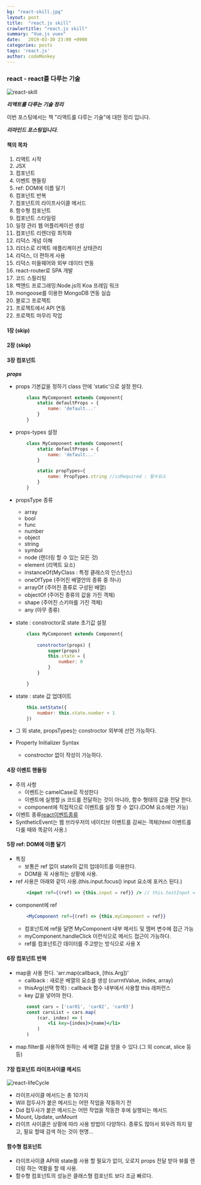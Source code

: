 ```yaml
---
bg: "react-skill.jpg"
layout: post
title:  "react.js skill"
crawlertitle: "react.js skill"
summary: "Vue.js vuex"
date:   2019-03-30 23:00 +0900
categories: posts
tags: 'react.js'
author: codeMonkey
---
```


### react - react를 다루는 기술 ###

![react-skill](/jsStudyBlog/assets/images/post/react-skill.jpg)

***리액트를 다루는 기술 정리***

이번 포스팅에서는 책 "리액트를 다루는 기술"에 대한 정리 입니다.

***리마인드 포스팅입니다.***

#### 책의 목차

1. 리액트 시작
2. JSX
3. 컴포넌트
4. 이벤트 핸들링
5. ref: DOM에 이름 달기
6. 컴포넌트 반복
7. 컴포넌트의 라이프사이클 메서드
8. 함수형 컴포넌트
9. 컴포넌트 스타일링
10. 일정 관리 웹 어플리케이션 생성
11. 컴포넌트 리렌더링 최적화
12. 리덕스 개념 이해
13. 리더스로 리액트 애플리케이션 상태관리
14. 리덕스, 더 편하게 사용
15. 리덕스 미들웨어와 외부 데이터 연동
16. react-router로 SPA 개발
17. 코드 스필리팅 
18. 백앤드 프로그래밍:Node.js의 Koa 프레임 워크
19. mongoose를 이용한 MongoDB 연동 실습
20. 블로그 프로젝트
21. 프로젝트에서 API 연동
22. 프로젝트 마무리 작업

#### 1장 (skip)
#### 2장 (skip)
#### 3장 컴포넌트
***props***
- props 기본값을 정하기 
    class 안에 'static'으로 설정 한다.
    ```jsx
        class MyComponent extends Component{
            static defaultProps = {
                name: 'default...'
            }
        }
    ```
- props-types 설정
    ```jsx
        class MyComponent extends Component{
            static defaultProps = {
                name: 'default...'
            }

            static propTypes={
                name: PropTypes.string //isRequired : 필수요소
            }
        }
    ```
- propsType 종류
    - array
    - bool
    - func
    - number
    - object
    - string
    - symbol
    - node (렌더링 할 수 있는 모든 것)
    - element (리액트 요소)
    - instanceOf(MyClass : 특정 클래스의 인스턴스)
    - oneOfType (주어진 배열안의 종류 중 하나)
    - arrayOf (주어진 종류로 구성된 배열)
    - objectOf (주어진 종류의 값을 가진 객체)
    - shape (주어진 스키마를 가진 객체)
    - any (아무 종류)

- state : constroctor로 state 초기값 설정
    ```jsx
        class MyComponent extends Component{
            
            constroctor(props) {
                super(props)
                this.state = {
                    number: 0
                }
            }

        }
    ```
- state : state 값 업데이트
    ```jsx
        this.setState({
            number: this.state.number + 1
        })
    ```
- 그 외 state, propsTypes는 constroctor 외부에 선언 가능하다.
- Property Initializer Syntax
    - constroctor 없이 작성이 가능하다.

#### 4장 이벤트 핸들링
- 주의 사항
    - 이벤트는 camelCase로 작성한다
    - 이벤트에 실행할 js 코드를 전달하는 것이 아니라, 함수 형태의 값을 전달 한다.
    - component에 직접적으로 이벤트를 설정 할 수 없다.(DOM 요소에만 가능)
- 이벤트 종류[react이벤트종류](http://facebook.github.io/react/docs/event.html) 
- SyntheticEvent는 웹 브라우저의 네이티브 이벤트를 감싸는 객체(html 이벤트를 다룰 때와 똑같이 사용.)

#### 5장 ref: DOM에 이름 달기
- 특징
    - 보통은 ref 없이 state의 값의 업데이트를 이용한다.
    - DOM을 꼭 사용하는 상황에 사용.
- ref 사용은 아래와 같이 사용.(this.input.focus() input 요소에 포커스 된다.)
    ```jsx
        <input ref={(ref) => {this.input = ref}} /> // this.testInput = ref 이렇게 이름 지어도 된다.
    ```
- component에 ref
    ```jsx
        <MyComponent ref={(ref) => {this.myComponent = ref}}
    ```
    - 컴포넌트에 ref을 달면 MyComponent 내부 메서드 및 멤버 변수에 접근 가능
    - myComponent.handleClick 이런식으로 메서드 접근이 가능하다.
    - ref를 컴포넌트간 데이터를 주고받는 방식으로 사용 X

#### 6장 컴포넌트 반복
- map을 사용 한다. 'arr.map(callback, [this.Arg])'
    - callback : 새로운 배열의 요소를 생성 (currntValue, index, array)
    - thisArg(선택 항목) : callback 함수 내부에서 사용할 this 레퍼런스
    - key 값을 넣어야 한다.
    ```jsx
        const cars = ['car01', 'car02', 'car03']
        const carsList = cars.map(
            (car, index) => (
                <li key={index}>{name}</li>
            )
        )
    ```
- map.filter를 사용하여 원하는 새 배열 값을 얻을 수 있다.(그 외 concat, slice 등등)

#### 7장 컴포넌트 라이프사이클 메서드
![react-lifeCycle](/jsStudyBlog/assets/images/post/react-life.png)

- 라이프사이클 메서드는 총 10가지 
- Will 접두사가 붙은 메서드는 어떤 작업을 작동하기 전
- Did 접두사가 붙은 메서드는 어떤 작업을 작동한 후에 실행되는 메서드
- Mount, Update, unMount
- 라이프 사이클은 상황에 따라 사용 방법이 다양하다. 종류도 많아서 외우려 하지 말고,
필요 할때 검색 하는 것이 현명... 

#### 함수형 컴포넌트
- 라이프사이클 API와 state를 사용 할 필요가 없이, 오로지 props 전달 받아 뷰를 렌더링
하는 역활을 할 때 사용.
- 함수형 컴포넌트의 성능은 클래스형 컴포넌트 보다 조금 빠르다.



